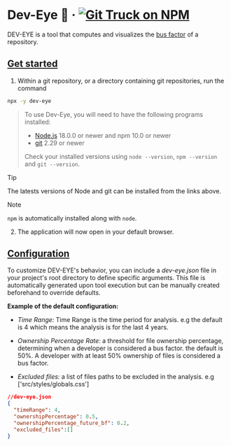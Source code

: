 # Dev-Eye 🚌 &middot; [![Git Truck on NPM](https://img.shields.io/npm/v/dev-eye)](https://www.npmjs.com/dev-eye)


DEV-EYE is a tool  that computes and visualizes the [bus factor](https://en.wikipedia.org/wiki/Bus_factor) of a repository.

<!-- Demo can be found <a href="https://youtu.be/5JvSoUYORfc">HERE</a>. -->


## [Get started](#get-started)

1. Within a git repository, or a directory containing git repositories, run the command

```bash
npx -y dev-eye
```

> To use Dev-Eye, you will need to have the following programs installed:
> - [Node.js](https://nodejs.org/en/) 18.0.0 or newer and npm 10.0 or newer
> - [git](https://git-scm.com/downloads) 2.29 or newer
> 
> Check your installed versions using `node --version`, `npm --version` and `git --version`. 

> [!TIP]
> The latests versions of Node and git can be installed from the links above. 

> [!Note]
> `npm` is automatically installed along with `node`.

2. The application will now open in your default browser.



## [Configuration](#configuration)

To customize DEV-EYE's behavior, you can include a *dev-eye.json* file in your project's root directory to define specific arguments. This file is automatically generated upon tool execution but can be manually created beforehand to override defaults.

**Example of the default configuration:**
- *Time Range:* Time Range is the time period for analysis. e.g the default is 4 which means the analysis is for the last 4 years.

- *Ownership Percentage Rate:* a threshold for file ownership percentage, determining when a developer is considered a bus factor. the default is 50%. A developer with at least 50% ownership of files is considered a bus factor.

- *Excluded files:* a list of files paths to be excluded in the analysis. e.g ['src/styles/globals.css']

```json
//dev-eye.json
{
  "timeRange": 4,
  "ownershipPercentage": 0.5,
  "ownershipPercentage_future_bf": 0.2,
  "excluded_files":[]
}
```

<!-- ## Star History

[![Star History Chart](https://api.star-history.com/svg?repos=khazifire/dev-eye&type=Date)](https://star-history.com/#khazifire/dev-eye&Date) -->

